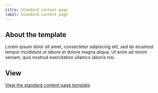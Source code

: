 ```yaml
---
title: Standard content page
label: Standard content page
---
```


## About the template
Lorem ipsum dolor sit amet, consectetur adipiscing elit, sed do eiusmod tempor incididunt ut labore et dolore magna aliqua. Ut enim ad minim veniam, quis nostrud exercitation ullamco laboris nisi.

## View
[View the standard content page template](/components/preview/content-page)